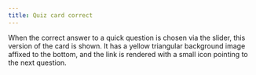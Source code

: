 ```yaml
---
title: Quiz card correct
---
```

When the correct answer to a quick question is chosen via the slider, this version of the card is shown. It has a yellow triangular background image affixed to the bottom, and the link is rendered with a small icon pointing to the next question.